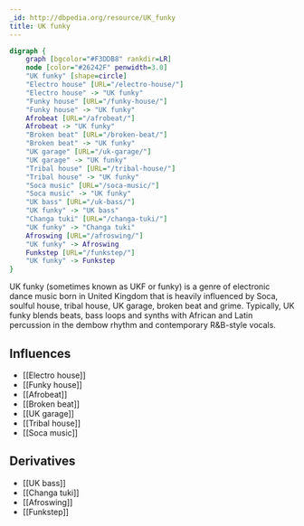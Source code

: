 ```yaml
---
_id: http://dbpedia.org/resource/UK_funky
title: UK funky
---
```


```dot
digraph {
	graph [bgcolor="#F3DDB8" rankdir=LR]
	node [color="#26242F" penwidth=3.0]
	"UK funky" [shape=circle]
	"Electro house" [URL="/electro-house/"]
	"Electro house" -> "UK funky"
	"Funky house" [URL="/funky-house/"]
	"Funky house" -> "UK funky"
	Afrobeat [URL="/afrobeat/"]
	Afrobeat -> "UK funky"
	"Broken beat" [URL="/broken-beat/"]
	"Broken beat" -> "UK funky"
	"UK garage" [URL="/uk-garage/"]
	"UK garage" -> "UK funky"
	"Tribal house" [URL="/tribal-house/"]
	"Tribal house" -> "UK funky"
	"Soca music" [URL="/soca-music/"]
	"Soca music" -> "UK funky"
	"UK bass" [URL="/uk-bass/"]
	"UK funky" -> "UK bass"
	"Changa tuki" [URL="/changa-tuki/"]
	"UK funky" -> "Changa tuki"
	Afroswing [URL="/afroswing/"]
	"UK funky" -> Afroswing
	Funkstep [URL="/funkstep/"]
	"UK funky" -> Funkstep
}
```

UK funky (sometimes known as UKF or funky) is a genre of electronic dance music born in United Kingdom that is heavily influenced by Soca, soulful house, tribal house, UK garage, broken beat and grime. Typically, UK funky blends beats, bass loops and synths with African and Latin percussion in the dembow rhythm and contemporary R&B-style vocals.

## Influences

- [[Electro house]]
- [[Funky house]]
- [[Afrobeat]]
- [[Broken beat]]
- [[UK garage]]
- [[Tribal house]]
- [[Soca music]]

## Derivatives

- [[UK bass]]
- [[Changa tuki]]
- [[Afroswing]]
- [[Funkstep]]
